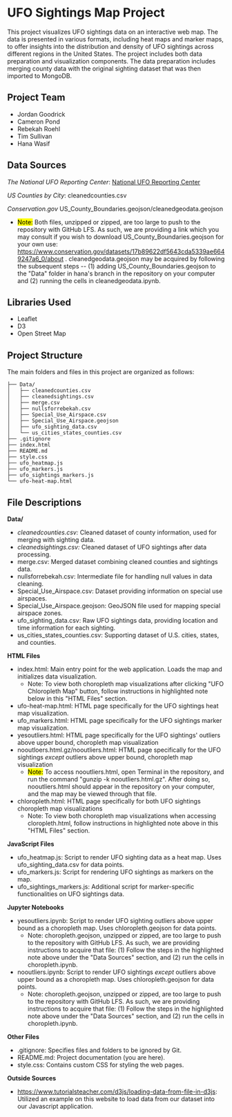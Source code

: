 # UFO Sightings Map Project
This project visualizes UFO sightings data on an interactive web map. The data is presented in various formats, including heat maps and marker maps, to offer insights into the distribution and density of UFO sightings across different regions in the United States. The project includes both data preparation and visualization components.  The data preparation includes merging county data with the original sighting dataset that was then imported to MongoDB.

## Project Team 
- Jordan Goodrick
- Cameron Pond
- Rebekah Roehl
- Tim Sullivan
- Hana Wasif

## Data Sources 

*The National UFO Reporting Center*: [National UFO Reporting Center](https://nuforc.org/)

*US Counties by City*:  cleanedcounties.csv

*Conservation.gov* US_County_Boundaries.geojson/cleanedgeodata.geojson
- <mark>Note:</mark> Both files, unzipped or zipped, are too large to push to the repository with GitHub LFS. As such, we are providing a link which you may consult if you wish to download US_County_Boundaries.geojson for your own use: https://www.conservation.gov/datasets/17b89622df5643cda5339ae6649247a6_0/about . cleanedgeodata.geojson may be acquired by following the subsequent steps -- (1) adding US_County_Boundaries.geojson to the "Data" folder in hana's branch in the repository on your computer and (2) running the cells in cleanedgeodata.ipynb.

## Libraries Used 
- Leaflet
- D3
- Open Street Map



## Project Structure
The main folders and files in this project are organized as follows:

```plaintext
├── Data/
│   ├── cleanedcounties.csv
│   ├── cleanedsightings.csv
│   ├── merge.csv
│   ├── nullsforrebekah.csv
│   ├── Special_Use_Airspace.csv
│   ├── Special_Use_Airspace.geojson
│   ├── ufo_sighting_data.csv
│   └── us_cities_states_counties.csv
├── .gitignore
├── index.html
├── README.md
├── style.css
├── ufo_heatmap.js
├── ufo_markers.js
├── ufo_sightings_markers.js
└── ufo-heat-map.html
```

## File Descriptions
**Data/**
- *cleanedcounties.csv:* Cleaned dataset of county information, used for merging with sighting data.
- *cleanedsightings.csv:* Cleaned dataset of UFO sightings after data processing.
- merge.csv: Merged dataset combining cleaned counties and sightings data.
- nullsforrebekah.csv: Intermediate file for handling null values in data cleaning.
- Special_Use_Airspace.csv: Dataset providing information on special use airspaces.
- Special_Use_Airspace.geojson: GeoJSON file used for mapping special airspace zones.
- ufo_sighting_data.csv: Raw UFO sightings data, providing location and time information for each sighting.
- us_cities_states_counties.csv: Supporting dataset of U.S. cities, states, and counties.

**HTML Files**
- index.html: Main entry point for the web application. Loads the map and initializes data visualization.
  - Note: To view both choropleth map visualizations after clicking "UFO Chloropleth Map" button, follow instructions in highlighted note below in this "HTML Files" section.
- ufo-heat-map.html: HTML page specifically for the UFO sightings heat map visualization.
- ufo_markers.html:  HTML page specifically for the UFO sightings marker map visualization.
- yesoutliers.html: HTML page specifically for the UFO sightings' outliers above upper bound, choropleth map visualization
- nooutloers.html.gz/nooutliers.html: HTML page specifically for the UFO sightings <em>except</em> outliers above upper bound, choropleth map visualization
  - <mark>Note:</mark> To access nooutliers.html, open Terminal in the repository, and run the command "gunzip -k nooutliers.html.gz". After doing so, nooutliers.html should appear in the repository on your computer, and the map may be viewed through that file.
- chloropleth.html: HTML page specifically for both UFO sightings choropleth map visualizations
  - Note: To view both choropleth map visualizations when accessing cloropleth.html, follow instructions in highlighted note above in this "HTML Files" section.

**JavaScript Files**
- ufo_heatmap.js: Script to render UFO sighting data as a heat map. Uses ufo_sighting_data.csv for data points.
- ufo_markers.js: Script for rendering UFO sightings as markers on the map.
- ufo_sightings_markers.js: Additional script for marker-specific functionalities on UFO sightings data.

**Jupyter Notebooks**
- yesoutliers.ipynb: Script to render UFO sighting outliers above upper bound as a choropleth map. Uses chloropleth.geojson for data points.
  - Note: choropleth.geojson, unzipped or zipped, are too large to push to the repository with GitHub LFS. As such, we are providing instructions to acquire that file: (1) Follow the steps in the highlighted note above under the "Data Sources" section, and (2) run the cells in choropleth.ipynb.
- nooutliers.ipynb: Script to render UFO sightings <em>except</em> outliers above upper bound as a choropleth map. Uses chloropleth.geojson for data points.
  - Note: choropleth.geojson, unzipped or zipped, are too large to push to the repository with GitHub LFS. As such, we are providing instructions to acquire that file: (1) Follow the steps in the highlighted note above under the "Data Sources" section, and (2) run the cells in choropleth.ipynb.

**Other Files**
- .gitignore: Specifies files and folders to be ignored by Git.
- README.md: Project documentation (you are here).
- style.css: Contains custom CSS for styling the web pages.

**Outside Sources**
- https://www.tutorialsteacher.com/d3js/loading-data-from-file-in-d3js: Utilized an example on this website to load data from our dataset into our Javascript application. 
